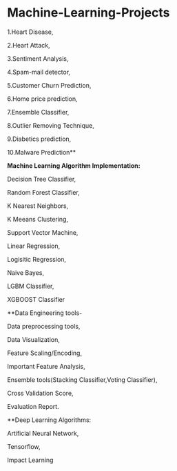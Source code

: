 # Machine-Learning-Projects
1.Heart Disease,

2.Heart Attack,

3.Sentiment Analysis,

4.Spam-mail detector,

5.Customer Churn Prediction,

6.Home price prediction,

7.Ensemble Classifier,

8.Outlier Removing Technique,

9.Diabetics prediction,

10.Malware Prediction**

**Machine Learning Algorithm Implementation:**

  Decision Tree Classifier,
  
  Random Forest Classifier,
  
  K Nearest Neighbors,
  
  K Meeans Clustering,
  
  Support Vector Machine,
  
  Linear Regression,
  
  Logisitic Regression,
  
  Naive Bayes,
  
  LGBM Classifier,
  
  XGBOOST Classifier
  
**Data Engineering tools-

Data preprocessing tools,

Data Visualization,

Feature Scaling/Encoding,

Important Feature Analysis,

Ensemble tools(Stacking Classifier,Voting Classifier),

Cross Validation Score,

Evaluation Report.


**Deep Learning Algorithms:

Artificial Neural Network,

Tensorflow,

Impact Learning
